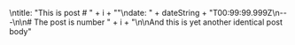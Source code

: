 \ntitle: \"This is post # " + i + "\"\ndate: " + dateString + "T00:99:99.999Z\n---\n\n# The post is number " + i + "\n\nAnd this is yet another identical post body"
 